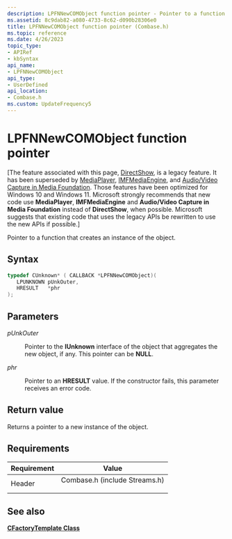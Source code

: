 ```yaml
---
description: LPFNNewCOMObject function pointer - Pointer to a function that creates an instance of the object.
ms.assetid: 8c9dab82-a080-4733-8c62-d090b28306e0
title: LPFNNewCOMObject function pointer (Combase.h)
ms.topic: reference
ms.date: 4/26/2023
topic_type: 
- APIRef
- kbSyntax
api_name: 
- LPFNNewCOMObject
api_type: 
- UserDefined
api_location: 
- Combase.h
ms.custom: UpdateFrequency5
---
```


# LPFNNewCOMObject function pointer

\[The feature associated with this page, [DirectShow](/windows/win32/directshow/directshow), is a legacy feature. It has been superseded by [MediaPlayer](/uwp/api/Windows.Media.Playback.MediaPlayer), [IMFMediaEngine](/windows/win32/api/mfmediaengine/nn-mfmediaengine-imfmediaengine), and [Audio/Video Capture in Media Foundation](windows/win32/medfound/audio-video-capture-in-media-foundation). Those features have been optimized for Windows 10 and Windows 11. Microsoft strongly recommends that new code use **MediaPlayer**, **IMFMediaEngine** and **Audio/Video Capture in Media Foundation** instead of **DirectShow**, when possible. Microsoft suggests that existing code that uses the legacy APIs be rewritten to use the new APIs if possible.\]

Pointer to a function that creates an instance of the object.

## Syntax


```C++
typedef CUnknown* ( CALLBACK *LPFNNewCOMObject)(
   LPUNKNOWN pUnkOuter,
   HRESULT   *phr
);
```



## Parameters

<dl> <dt>

*pUnkOuter* 
</dt> <dd>

Pointer to the **IUnknown** interface of the object that aggregates the new object, if any. This pointer can be **NULL**.

</dd> <dt>

*phr* 
</dt> <dd>

Pointer to an **HRESULT** value. If the constructor fails, this parameter receives an error code.

</dd> </dl>

## Return value

Returns a pointer to a new instance of the object.

## Requirements



| Requirement | Value |
|-------------------|----------------------------------------------------------------------------------------------------------|
| Header<br/> | <dl> <dt>Combase.h (include Streams.h)</dt> </dl> |



## See also

<dl> <dt>

[**CFactoryTemplate Class**](cfactorytemplate.md)
</dt> </dl>

 

 




